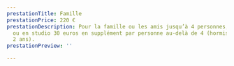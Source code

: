 ```yaml
---
prestationTitle: Famille
prestationPrice: 220 €
prestationDescription: Pour la famille ou les amis jusqu’à 4 personnes, en extérieur
  ou en studio 30 euros en supplément par personne au-delà de 4 (hormis enfant jusqu’à
  2 ans).
prestationPreview: ''

---
```

